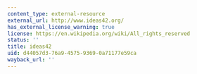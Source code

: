 ```yaml
---
content_type: external-resource
external_url: http://www.ideas42.org/
has_external_license_warning: true
license: https://en.wikipedia.org/wiki/All_rights_reserved
status: ''
title: ideas42
uid: d44057d3-76a9-4575-9369-0a71177e59ca
wayback_url: ''
---
```

